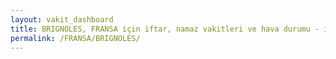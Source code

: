 ```yaml
---
layout: vakit_dashboard
title: BRIGNOLES, FRANSA için iftar, namaz vakitleri ve hava durumu - ilçe/eyalet seç
permalink: /FRANSA/BRIGNOLES/
---
```


<script type="text/javascript">
  var GLOBAL_COUNTRY = 'FRANSA';
  var GLOBAL_CITY = 'BRIGNOLES';
  var GLOBAL_STATE = '';
  var lat = 72;
  var lon = 21;
</script>
